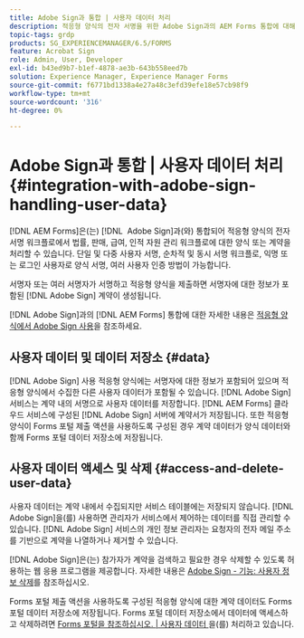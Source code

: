 ```yaml
---
title: Adobe Sign과 통합 | 사용자 데이터 처리
description: 적응형 양식의 전자 서명을 위한 Adobe Sign과의 AEM Forms 통합에 대해 알아봅니다. 다양한 워크플로우에 대한 여러 서명 옵션을 지원합니다.
topic-tags: grdp
products: SG_EXPERIENCEMANAGER/6.5/FORMS
feature: Acrobat Sign
role: Admin, User, Developer
exl-id: b43ed9b7-b1ef-4878-ae3b-643b558eed7b
solution: Experience Manager, Experience Manager Forms
source-git-commit: f6771bd1338a4e27a48c3efd39efe18e57cb98f9
workflow-type: tm+mt
source-wordcount: '316'
ht-degree: 0%

---
```


# Adobe Sign과 통합 | 사용자 데이터 처리 {#integration-with-adobe-sign-handling-user-data}

[!DNL AEM Forms]은(는) [!DNL &#x200B; Adobe Sign]과(와) 통합되어 적응형 양식의 전자 서명 워크플로에서 법률, 판매, 급여, 인적 자원 관리 워크플로에 대한 양식 또는 계약을 처리할 수 있습니다. 단일 및 다중 사용자 서명, 순차적 및 동시 서명 워크플로, 익명 또는 로그인 사용자로 양식 서명, 여러 사용자 인증 방법이 가능합니다.

서명자 또는 여러 서명자가 서명하고 적응형 양식을 제출하면 서명자에 대한 정보가 포함된 [!DNL Adobe Sign] 계약이 생성됩니다.

[!DNL Adobe Sign]과의 [!DNL AEM Forms] 통합에 대한 자세한 내용은 [적응형 양식에서 Adobe Sign 사용](/help/forms/using/working-with-adobe-sign.md)을 참조하세요.

## 사용자 데이터 및 데이터 저장소 {#data}

[!DNL Adobe Sign] 사용 적응형 양식에는 서명자에 대한 정보가 포함되어 있으며 적응형 양식에서 수집한 다른 사용자 데이터가 포함될 수 있습니다. [!DNL Adobe Sign] 서비스는 계약 내의 서명으로 사용자 데이터를 저장합니다. [!DNL AEM Forms] 클라우드 서비스에 구성된 [!DNL Adobe Sign] 서버에 계약서가 저장됩니다. 또한 적응형 양식이 Forms 포털 제출 액션을 사용하도록 구성된 경우 계약 데이터가 양식 데이터와 함께 Forms 포털 데이터 저장소에 저장됩니다.

## 사용자 데이터 액세스 및 삭제 {#access-and-delete-user-data}

사용자 데이터는 계약 내에서 수집되지만 서비스 테이블에는 저장되지 않습니다. [!DNL Adobe Sign]을(를) 사용하면 관리자가 서비스에서 제어하는 데이터를 직접 관리할 수 있습니다. [!DNL Adobe Sign] 서비스의 개인 정보 관리자는 요청자의 전자 메일 주소를 기반으로 계약을 나열하거나 제거할 수 있습니다.

[!DNL Adobe Sign]은(는) 참가자가 계약을 검색하고 필요한 경우 삭제할 수 있도록 허용하는 웹 응용 프로그램을 제공합니다. 자세한 내용은 [Adobe Sign - 기능: 사용자 정보 삭제](https://helpx.adobe.com/kr/sign/help/adobesign_gdpr_user_deletion.html)를 참조하십시오.

Forms 포털 제출 액션을 사용하도록 구성된 적응형 양식에 대한 계약 데이터도 Forms 포털 데이터 저장소에 저장됩니다. Forms 포털 데이터 저장소에서 데이터에 액세스하고 삭제하려면 [Forms 포털을 참조하십시오. | 사용자 데이터 ](/help/forms/using/forms-portal-handling-user-data.md)을(를) 처리하고 있습니다.
